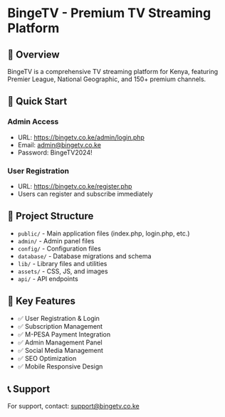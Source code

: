 # BingeTV - Premium TV Streaming Platform

## 🎯 Overview
BingeTV is a comprehensive TV streaming platform for Kenya, featuring Premier League, National Geographic, and 150+ premium channels.

## 🚀 Quick Start

### Admin Access
- URL: https://bingetv.co.ke/admin/login.php
- Email: admin@bingetv.co.ke
- Password: BingeTV2024!

### User Registration
- URL: https://bingetv.co.ke/register.php
- Users can register and subscribe immediately

## 📁 Project Structure

- `public/` - Main application files (index.php, login.php, etc.)
- `admin/` - Admin panel files
- `config/` - Configuration files
- `database/` - Database migrations and schema
- `lib/` - Library files and utilities
- `assets/` - CSS, JS, and images
- `api/` - API endpoints

## 🔧 Key Features

- ✅ User Registration & Login
- ✅ Subscription Management
- ✅ M-PESA Payment Integration
- ✅ Admin Management Panel
- ✅ Social Media Management
- ✅ SEO Optimization
- ✅ Mobile Responsive Design

## 📞 Support
For support, contact: support@bingetv.co.ke
